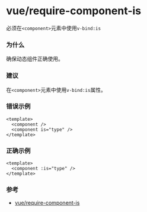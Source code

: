 # vue/require-component-is

必须在`<component>`元素中使用`v-bind:is`

### 为什么

确保动态组件正确使用。

### 建议

在`<component>`元素中使用`v-bind:is`属性。

### 错误示例

```vue
<template>
  <component />
  <component is="type" />
</template>
```

### 正确示例

```vue
<template>
  <component :is="type" />
</template>
```

### 参考

- [vue/require-component-is](https://eslint.vuejs.org/rules/require-component-is.html)
